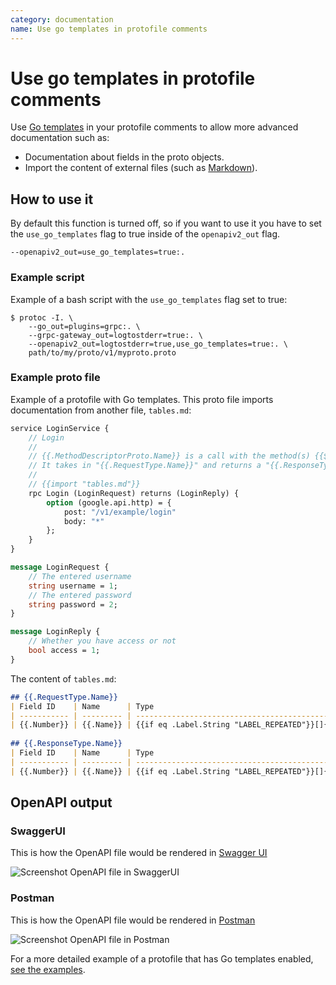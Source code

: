 ```yaml
---
category: documentation
name: Use go templates in protofile comments
---
```


# Use go templates in protofile comments

Use [Go templates](https://golang.org/pkg/text/template/)
in your protofile comments to allow more advanced documentation such
as:  
* Documentation about fields in the proto objects.  
* Import the content of external files (such as
    [Markdown](https://en.wikipedia.org/wiki/Markdown)).

## How to use it

By default this function is turned off, so if you want to use it you
have to set the `use_go_templates` flag to true inside of the
`openapiv2_out` flag.

```shell
--openapiv2_out=use_go_templates=true:.
```

### Example script

Example of a bash script with the `use_go_templates` flag set to true:

```shell
$ protoc -I. \
    --go_out=plugins=grpc:. \
    --grpc-gateway_out=logtostderr=true:. \
    --openapiv2_out=logtostderr=true,use_go_templates=true:. \
    path/to/my/proto/v1/myproto.proto 
```

### Example proto file

Example of a protofile with Go templates. This proto file imports documentation from another file, `tables.md`:
```protobuf
service LoginService {
    // Login
    // 
    // {{.MethodDescriptorProto.Name}} is a call with the method(s) {{$first := true}}{{range .Bindings}}{{if $first}}{{$first = false}}{{else}}, {{end}}{{.HTTPMethod}}{{end}} within the "{{.Service.Name}}" service.
    // It takes in "{{.RequestType.Name}}" and returns a "{{.ResponseType.Name}}".
    //
    // {{import "tables.md"}}
    rpc Login (LoginRequest) returns (LoginReply) {
        option (google.api.http) = {
            post: "/v1/example/login"
            body: "*"
        };
    }
}

message LoginRequest {
    // The entered username 
    string username = 1;
    // The entered password
    string password = 2;
}

message LoginReply {
    // Whether you have access or not
    bool access = 1;
}
```

The content of `tables.md`:

```markdown
## {{.RequestType.Name}}
| Field ID    | Name      | Type                                                       | Description                  |
| ----------- | --------- | ---------------------------------------------------------  | ---------------------------- | {{range .RequestType.Fields}}
| {{.Number}} | {{.Name}} | {{if eq .Label.String "LABEL_REPEATED"}}[]{{end}}{{.Type}} | {{fieldcomments .Message .}} | {{end}}  
 
## {{.ResponseType.Name}}
| Field ID    | Name      | Type                                                       | Description                  |
| ----------- | --------- | ---------------------------------------------------------- | ---------------------------- | {{range .ResponseType.Fields}}
| {{.Number}} | {{.Name}} | {{if eq .Label.String "LABEL_REPEATED"}}[]{{end}}{{.Type}} | {{fieldcomments .Message .}} | {{end}}  
```

## OpenAPI output

### SwaggerUI

This is how the OpenAPI file would be rendered in [Swagger UI](https://swagger.io/tools/swagger-ui/)

![Screenshot OpenAPI file in SwaggerUI](../_imgs/gotemplates/swaggerui.png)

### Postman

This is how the OpenAPI file would be rendered in [Postman](https://www.getpostman.com/)

![Screenshot OpenAPI file in Postman](../_imgs/gotemplates/postman.png)

For a more detailed example of a protofile that has Go templates enabled,
[see the examples](https://github.com/grpc-ecosystem/grpc-gateway/blob/master/examples/internal/proto/examplepb/use_go_template.proto).
